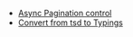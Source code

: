 - [Async Pagination control](https://github.com/michaelbromley/angularUtils/tree/master/src/directives/pagination)
- [Convert from tsd to Typings](https://www.npmjs.com/package/typings)
